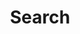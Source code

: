 ---
# Will be displayed at top of the page as main heading
title: Search
# Has to be in format <parent-site/current-site>, e.g. services/network (notice missing slash at the beginning)
url: search
# https://en.wikipedia.org/wiki/Clean_URL#Slug
slug: search
layout: search
---